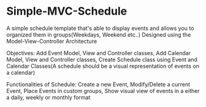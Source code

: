 # Simple-MVC-Schedule
A simple schedule template that's able to display events and allows you to organized them in groups(Weekdays, Weekend etc..) 
Designed using the Model-View-Controller Architecture

Objectives: 
   Add Event Model, View and Controller classes,
   Add Calendar Model, View and Controller classes,
   Create Schedule class using Event and Calendar Classes(A schedule should be a visual representation of events on a calendar)
   
   
   
 Functionalities of Schedule:
      Create a new Event,
      Modify/Delete a current Event,
      Place Events in custom groups,
      Show visual view of events in a either a daily, weekly or monthly format 
   
   
